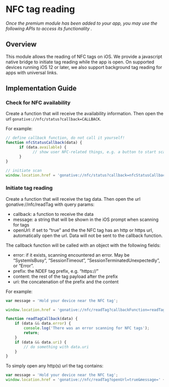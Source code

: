 # NFC tag reading

_Once the premium module has been added to your app, you may use the following APIs to access its functionality._

## Overview

This module allows the reading of NFC tags on iOS. We provide a javascript native bridge to initiate tag reading while the app is open. On supported devices running iOS 12 or later, we also support background tag reading for apps with universal links.

## Implementation Guide

### Check for NFC availability

Create a function that will receive the availability information. Then open the url `gonative://nfc/status?callback=CALLBACK`. 

For example:

```javascript
// define callback function, do not call it yourself!
function nfcStatusCallback(data) {
      if (data.available) {
            // show user NFC-related things, e.g. a button to start scanning
      }
}

// initiate scan
window.location.href = 'gonative://nfc/status?callback=nfcStatusCallback';
```

### Initiate tag reading

Create a function that will receive the tag data. Then open the url gonative://nfc/readTag with query params:

* callback: a function to receive the data
* message: a string that will be shown in the iOS prompt when scanning for tags
* openUrl: if set to “true” and the the NFC tag has an http or https url, automatically open the url. Data will not be sent to the callback function.

The callback function will be called with an object with the following fields:

* error: if it exists, scanning encountered an error. May be “SystemIsBusy”, “SessionTimeout”, “SessionTerminatedUnexpectedly”, or “Error”.
* prefix: the NDEF tag prefix, e.g. “https://”
* content: the rest of the tag payload after the prefix
* uri: the concatenation of the prefix and the content

For example:

```javascript
var message = 'Hold your device near the NFC tag';

window.location.href = 'gonative://nfc/readTag?callbackFunction=readTagCallback&message=' + encodeURIComponent(message);

function readTagCallback(data) {
    if (data && data.error) {
        console.log('There was an error scanning for NFC tags');
        return;
    }
    if (data && data.uri) {
        // do something with data.uri
    }
}
```

To simply open any http\(s\) url the tag contains:

```javascript
var message = 'Hold your device near the NFC tag';
window.location.href = 'gonative://nfc/readTag?openUrl=true&message=' + encodeURIComponent(message);
```

